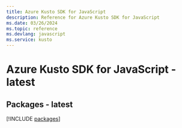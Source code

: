 ```yaml
---
title: Azure Kusto SDK for JavaScript
description: Reference for Azure Kusto SDK for JavaScript
ms.date: 03/26/2024
ms.topic: reference
ms.devlang: javascript
ms.service: kusto
---
```

# Azure Kusto SDK for JavaScript - latest
## Packages - latest
[!INCLUDE [packages](kusto-index.md)]